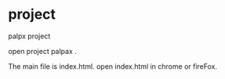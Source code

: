 # project
palpx project




open project palpax .

The main file is index.html.
open index.html in chrome or fireFox.
